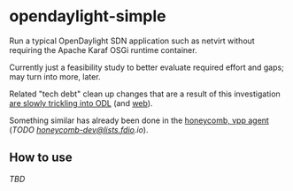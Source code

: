 # opendaylight-simple

Run a typical OpenDaylight SDN application such as netvirt without requiring the Apache Karaf OSGi runtime container.

Currently just a feasibility study to better evaluate required effort and gaps; may turn into more, later.

Related "tech debt" clean up changes that are a result of this investigation
[are slowly trickling into ODL](https://git.opendaylight.org/gerrit/#/q/topic:simple-dist) (and [web](https://git.opendaylight.org/gerrit/#/q/topic:simple-dist_web)).

Something similar has already been done in the [honeycomb, vpp agent](https://wiki.fd.io/view/Honeycomb) (_TODO honeycomb-dev@lists.fdio.io_).

## How to use

_TBD_
